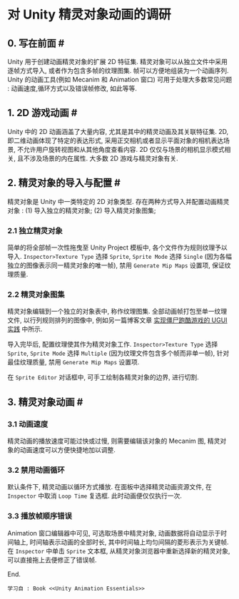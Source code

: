 # 对 Unity 精灵对象动画的调研

## 0. 写在前面 # #

Unity 用于创建动画精灵对象的扩展 2D 特征集. 精灵对象可以从独立文件中采用逐帧方式导入, 或者作为包含多帧的纹理图集. 帧可以方便地组装为一个动画序列. Unity 的动画工具(例如 Mecanim 和 Animation 窗口) 可用于处理大多数常见问题 : 动画速度,循环方式以及错误帧修改, 如此等等.

## 1. 2D 游戏动画 # #

Unity 中的 2D 动画涵盖了大量内容, 尤其是其中的精灵动画及其关联特征集. 2D, 即二维动画体现了特定的表达形式, 采用正交相机或者显示平面对象的相机表达场景, 不允许用户旋转视图和从其他角度查看内容. 2D 仅仅与场景的相机显示模式相关, 且不涉及场景的内在属性. 大多数 2D 游戏与精灵对象有关.

## 2. 精灵对象的导入与配置 # #

精灵对象是 Unity 中一类特定的 2D 对象类型. 存在两种方式导入并配置动画精灵对象 : (1) 导入独立的精灵对象; (2) 导入精灵对象图集;

### 2.1 独立精灵对象

简单的将全部帧一次性拖曳至 Unity Project 模板中, 各个文件作为规则纹理予以导入. `Inspector>Texture Type` 选择 `Sprite`, `Sprite Mode` 选择 `Single` (因为各幅独立的图像表示同一精灵对象的唯一帧), 禁用 `Generate Mip Maps` 设置项, 保证纹理质量.

### 2.2 精灵对象图集

精灵对象编辑到一个独立的对象表中, 称作纹理图集. 全部动画帧打包至单一纹理文件, 以行列规则排列的图像中, 例如另一篇博客文章 [实现僵尸跑酷游戏的 UGUI 实践](http://www.cnblogs.com/isayes/p/6380457.html) 中所示.

导入完毕后, 配置纹理使其作为精灵对象工作. `Inspector>Texture Type` 选择 `Sprite`, `Sprite Mode` 选择 `Multiple` (因为纹理文件包含多个帧而非单一帧), 针对最佳纹理质量, 禁用 `Generate Mip Maps` 设置项.

在 `Sprite Editor` 对话框中, 可手工绘制各精灵对象的边界, 进行切割.

## 3. 精灵对象动画 # #

### 3.1 动画速度

精灵动画的播放速度可能过快或过慢, 则需要编辑该对象的 Mecanim 图, 精灵对象的动画速度可以方便快捷地加以调整.

### 3.2 禁用动画循环

默认条件下, 精灵动画以循环方式播放. 在面板中选择精灵动画资源文件, 在 `Inspector` 中取消 `Loop Time` 复选框. 此时动画便仅仅执行一次.

### 3.3 播放帧顺序错误

Animation 窗口编辑器中可见, 可选取场景中精灵对象, 动画数据将自动显示于时间轴上, 时间轴表示动画的全部时长, 其中时间轴上均匀间隔的菱形表示为关键帧. 在 `Inspector` 中单击 `Sprite` 文本框, 从精灵对象浏览器中重新选择新的精灵对象, 可以直接拖上去便修正了错误帧.

End.

`学习自 : Book <<Unity Animation Essentials>>`
